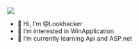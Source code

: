 <a href="https://github.com/Lookhacker">
<img align="center" src="https://github-readme-stats.vercel.app/api?username=ghost1372&show_icons=true&count_private=true&include_all_commits=true" /></a>

- 👋 Hi, I’m @Lookhacker
- 👀 I’m interested in WinApplication
- 🌱 I’m currently learning Api and ASP.net

<!---
Lookhacker/Lookhacker is a ✨ special ✨ repository because its `README.md` (this file) appears on your GitHub profile.
You can click the Preview link to take a look at your changes.
--->
